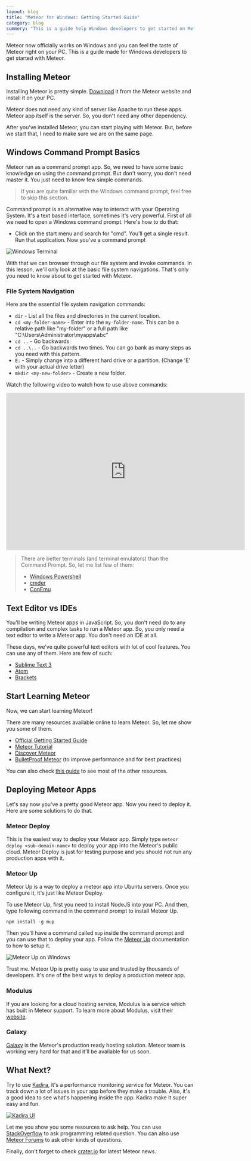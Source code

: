 ```yaml
---
layout: blog
title: "Meteor for Windows: Getting Started Guide"
category: blog
summery: "This is a guide help Windows developers to get started on Meteor."
---
```


Meteor now officially works on Windows and you can feel the taste of Meteor right on your PC. This is a guide made for Windows developers to get started with Meteor.

## Installing Meteor

Installing Meteor is pretty simple. [Download](https://www.meteor.com/install) it from the Meteor website and install it on your PC. 

Meteor does not need any kind of server like Apache to run these apps. Meteor app itself is the server. So, you don't need any other dependency.

After you've installed Meteor, you can start playing with Meteor. But, before we start that, I need to make sure we are on the same page.

## Windows Command Prompt Basics

Meteor run as a command prompt app. So, we need to have some basic knowledge on using the command prompt. But don't worry, you don't need master it. You just need to know few simple commands. 

> If you are quite familiar with the Windows command prompt, feel free to skip this section.

Command prompt is an alternative way to interact with your Operating System. It's a text based interface, sometimes it's very powerful. First of all we need to open a Windows command prompt. Here's how to do that:

* Click on the start menu and search for "cmd". You'll get a single result. Run that application. Now you've a command prompt

![Windows Terminal](https://cldup.com/BNv2LgXT9l.png)

With that we can browser through our file system and invoke commands. In this lesson, we'll only look at the basic file system navigations. That's only you need to know about to get started with Meteor.

### File System Navigation

Here are the essential file system navigation commands:

* `dir` - List all the files and directories in the current location.
* `cd <my-folder-name>` - Enter into the `my-folder-name`. This can be a relative path like "my-folder" or a full path like "C:\Users\Administrator\myapps\abc"
* `cd ..` - Go backwards
* `cd ..\..` - Go backwards two times. You can go bank as many steps as you need with this pattern.
* `E:` - Simply change into a different hard drive or a partition. (Change 'E' with your actual drive letter)
* `mkdir <my-new-folder>` - Create a new folder.

Watch the following video to watch how to use above commands:

<iframe width="640" height="420" src="https://www.youtube.com/embed/bZyAsrnJGrc" frameborder="0" allowfullscreen="1">
</iframe>

<br/>

> There are better terminals (and terminal emulators) than the Command Prompt. So, let me list few of them:
> 
>* [Windows Powershell](http://en.wikipedia.org/wiki/Windows_PowerShell)
>* [cmder](http://gooseberrycreative.com/cmder/)
>* [ConEmu](https://code.google.com/p/conemu-maximus5/)

## Text Editor vs IDEs

You'll be writing Meteor apps in JavaScript. So, you don't need do to any compilation and complex tasks to run a Meteor app. So, you only need a text editor to write a Meteor app. You don't need an IDE at all.

These days, we've quite powerful text editors with lot of cool features. You can use any of them. Here are few of such:

* [Sublime Text 3](http://www.sublimetext.com/3)
* [Atom](https://atom.io)
* [Brackets](http://brackets.io/)

## Start Learning Meteor

Now, we can start learning Meteor!

There are many resources available online to learn Meteor. So, let me show you some of them.

* [Official Getting Started Guide](https://www.meteor.com/learn)
* [Meteor Tutorial](http://meteortips.com/book/)
* [Discover Meteor](https://www.discovermeteor.com/)
* [BulletProof Meteor](https://bulletproofmeteor.com/) (to improve performance and for best practices)

You can also check [this guide](https://www.yauh.de/best-learning-resources-for-meteorjs/) to see most of the other resources.

## Deploying Meteor Apps

Let's say now you've a pretty good Meteor app. Now you need to deploy it. Here are some solutions to do that.

### Meteor Deploy

This is the easiest way to deploy your Meteor app. Simply type `meteor deploy <sub-domain-name>` to deploy your app into the Meteor's public cloud. Meteor Deploy is just for testing purpose and you should not run any production apps with it.

### Meteor Up

Meteor Up is a way to deploy a meteor app into Ubuntu servers. Once you configure it, it's just like Meteor Deploy.

To use Meteor Up, first you need to install NodeJS into your PC. And then, type following command in the command prompt to install Meteor Up.

~~~
npm install -g mup
~~~

Then you'll have a command called `mup` inside the command prompt and you can use that to deploy your app. Follow the [Meteor Up](https://github.com/arunoda/meteor-up) documentation to how to setup it.

![Meteor Up on Windows](https://cldup.com/qYE-lRxD5t.png)

Trust me. Meteor Up is pretty easy to use and trusted by thousands of developers. It's one of the best ways to deploy a production meteor app.

### Modulus

If you are looking for a cloud hosting service, Modulus is a service which has built in Meteor support. To learn more about Modulus, visit their [website](http://modulus.io/).

### Galaxy

[Galaxy](https://trello.com/c/FMdB7GAu/78-galaxy-managed-meteor-deploy-to-your-own-servers) is the Meteor's production ready hosting solution. Meteor team is working very hard for that and it'll be available for us soon.

## What Next?

Try to use [Kadira](https://kadira.io/), it's a performance monitoring service for Meteor. You can track down a lot of issues in your app before they make a trouble. Also, it's a good idea to see what's happening inside the app. Kadira make it super easy and fun.

[![Kadira UI](https://cldup.com/opvVPV6KEk.png)](https://kadira.io/)

Let me you show you some resources to ask help. You can use [StackOverflow](http://stackoverflow.com/questions/tagged/meteor) to ask programming related question. You can also use [Meteor Forums](https://forums.meteor.com/) to ask other kinds of questions.

Finally, don't forget to check [crater.io](https://crater.io/) for latest Meteor news.
